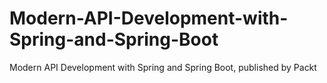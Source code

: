 # Modern-API-Development-with-Spring-and-Spring-Boot
Modern API Development with Spring and Spring Boot, published by Packt
